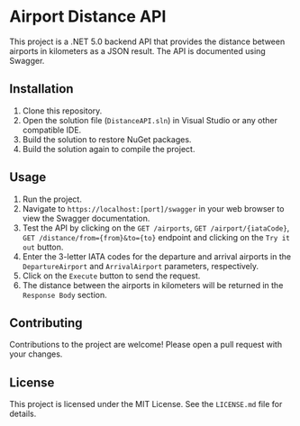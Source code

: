 # Airport Distance API

This project is a .NET 5.0 backend API that provides the distance between airports in kilometers as a JSON result. The API is documented using Swagger.

## Installation

1. Clone this repository.
2. Open the solution file (`DistanceAPI.sln`) in Visual Studio or any other compatible IDE.
3. Build the solution to restore NuGet packages.
4. Build the solution again to compile the project.

## Usage

1. Run the project.
2. Navigate to `https://localhost:[port]/swagger` in your web browser to view the Swagger documentation.
3. Test the API by clicking on the `GET /airports`, `GET /airport/{iataCode}`, `GET /distance/from={from}&to={to}` endpoint and clicking on the `Try it out` button.
4. Enter the 3-letter IATA codes for the departure and arrival airports in the `DepartureAirport` and `ArrivalAirport` parameters, respectively.
5. Click on the `Execute` button to send the request.
6. The distance between the airports in kilometers will be returned in the `Response Body` section.

## Contributing

Contributions to the project are welcome! Please open a pull request with your changes.

## License

This project is licensed under the MIT License. See the `LICENSE.md` file for details.
